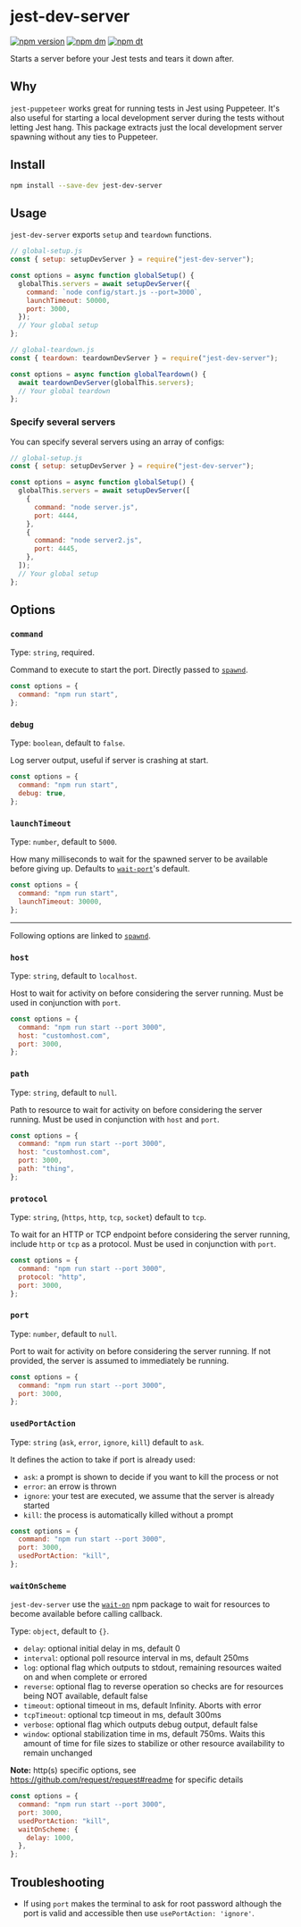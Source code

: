 # jest-dev-server

[![npm version](https://img.shields.io/npm/v/jest-dev-server.svg)](https://www.npmjs.com/package/jest-dev-server)
[![npm dm](https://img.shields.io/npm/dm/jest-dev-server.svg)](https://www.npmjs.com/package/jest-dev-server)
[![npm dt](https://img.shields.io/npm/dt/jest-dev-server.svg)](https://www.npmjs.com/package/jest-dev-server)

Starts a server before your Jest tests and tears it down after.

## Why

`jest-puppeteer` works great for running tests in Jest using Puppeteer.
It's also useful for starting a local development server during the tests without letting Jest hang.
This package extracts just the local development server spawning without any ties to Puppeteer.

## Install

```bash
npm install --save-dev jest-dev-server
```

## Usage

`jest-dev-server` exports `setup` and `teardown` functions.

```js
// global-setup.js
const { setup: setupDevServer } = require("jest-dev-server");

const options = async function globalSetup() {
  globalThis.servers = await setupDevServer({
    command: `node config/start.js --port=3000`,
    launchTimeout: 50000,
    port: 3000,
  });
  // Your global setup
};
```

```js
// global-teardown.js
const { teardown: teardownDevServer } = require("jest-dev-server");

const options = async function globalTeardown() {
  await teardownDevServer(globalThis.servers);
  // Your global teardown
};
```

### Specify several servers

You can specify several servers using an array of configs:

```js
// global-setup.js
const { setup: setupDevServer } = require("jest-dev-server");

const options = async function globalSetup() {
  globalThis.servers = await setupDevServer([
    {
      command: "node server.js",
      port: 4444,
    },
    {
      command: "node server2.js",
      port: 4445,
    },
  ]);
  // Your global setup
};
```

## Options

### `command`

Type: `string`, required.

Command to execute to start the port.
Directly passed to [`spawnd`](https://www.npmjs.com/package/spawnd).

```js
const options = {
  command: "npm run start",
};
```

### `debug`

Type: `boolean`, default to `false`.

Log server output, useful if server is crashing at start.

```js
const options = {
  command: "npm run start",
  debug: true,
};
```

### `launchTimeout`

Type: `number`, default to `5000`.

How many milliseconds to wait for the spawned server to be available before giving up.
Defaults to [`wait-port`](https://www.npmjs.com/package/wait-port)'s default.

```js
const options = {
  command: "npm run start",
  launchTimeout: 30000,
};
```

---

Following options are linked to [`spawnd`](https://www.npmjs.com/package/spawnd).

### `host`

Type: `string`, default to `localhost`.

Host to wait for activity on before considering the server running.
Must be used in conjunction with `port`.

```js
const options = {
  command: "npm run start --port 3000",
  host: "customhost.com",
  port: 3000,
};
```

### `path`

Type: `string`, default to `null`.

Path to resource to wait for activity on before considering the server running.
Must be used in conjunction with `host` and `port`.

```js
const options = {
  command: "npm run start --port 3000",
  host: "customhost.com",
  port: 3000,
  path: "thing",
};
```

### `protocol`

Type: `string`, (`https`, `http`, `tcp`, `socket`) default to `tcp`.

To wait for an HTTP or TCP endpoint before considering the server running, include `http` or `tcp` as a protocol.
Must be used in conjunction with `port`.

```js
const options = {
  command: "npm run start --port 3000",
  protocol: "http",
  port: 3000,
};
```

### `port`

Type: `number`, default to `null`.

Port to wait for activity on before considering the server running.
If not provided, the server is assumed to immediately be running.

```js
const options = {
  command: "npm run start --port 3000",
  port: 3000,
};
```

### `usedPortAction`

Type: `string` (`ask`, `error`, `ignore`, `kill`) default to `ask`.

It defines the action to take if port is already used:

- `ask`: a prompt is shown to decide if you want to kill the process or not
- `error`: an errow is thrown
- `ignore`: your test are executed, we assume that the server is already started
- `kill`: the process is automatically killed without a prompt

```js
const options = {
  command: "npm run start --port 3000",
  port: 3000,
  usedPortAction: "kill",
};
```

### `waitOnScheme`

`jest-dev-server` use the [`wait-on`](https://www.npmjs.com/package/wait-on) npm package to wait for resources to become available before calling callback.

Type: `object`, default to `{}`.

- `delay`: optional initial delay in ms, default 0
- `interval`: optional poll resource interval in ms, default 250ms
- `log`: optional flag which outputs to stdout, remaining resources waited on and when complete or errored
- `reverse`: optional flag to reverse operation so checks are for resources being NOT available, default false
- `timeout`: optional timeout in ms, default Infinity. Aborts with error
- `tcpTimeout`: optional tcp timeout in ms, default 300ms
- `verbose`: optional flag which outputs debug output, default false
- `window`: optional stabilization time in ms, default 750ms. Waits this amount of time for file sizes to stabilize or other resource availability to remain unchanged

**Note:** http(s) specific options, see https://github.com/request/request#readme for specific details

```js
const options = {
  command: "npm run start --port 3000",
  port: 3000,
  usedPortAction: "kill",
  waitOnScheme: {
    delay: 1000,
  },
};
```

## Troubleshooting

- If using `port` makes the terminal to ask for root password although the port is valid and accessible then use `usePortAction: 'ignore'`.
